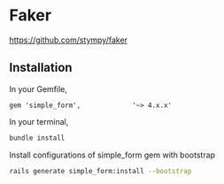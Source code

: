 # Faker

https://github.com/stympy/faker

## Installation
In your Gemfile,

```
gem 'simple_form',             '~> 4.x.x'
```

In your terminal,

```bash
bundle install
```

Install configurations of simple_form gem with bootstrap
```bash
rails generate simple_form:install --bootstrap
```
